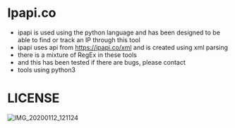 # Ipapi.co
- ipapi is used using the python language and has been designed to be able to find or track an IP through this tool
- ipapi uses api from https://ipapi.co/xml and is created using xml parsing
- there is a mixture of RegEx in these tools
- and this has been tested if there are bugs, please contact
- tools using python3

# LICENSE
![IMG_20200112_121124](https://user-images.githubusercontent.com/47344288/72214453-bdf8eb80-3534-11ea-809a-a95857293d78.jpg)

